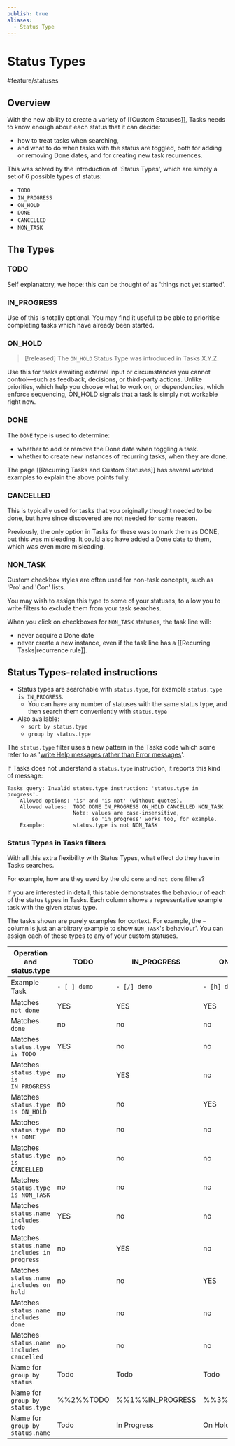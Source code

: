 ```yaml
---
publish: true
aliases:
  - Status Type
---
```


# Status Types

<span class="related-pages">#feature/statuses</span>

## Overview

With the new ability to create a variety of [[Custom Statuses]], Tasks needs to know enough about each status that it can decide:

- how to treat tasks when searching,
- and what to do when tasks with the status are toggled, both for adding or removing Done dates, and for creating new task recurrences.

This was solved by the introduction of 'Status Types', which are simply a set of 6 possible types of status:

- `TODO`
- `IN_PROGRESS`
- `ON_HOLD`
- `DONE`
- `CANCELLED`
- `NON_TASK`

## The Types

### TODO

Self explanatory, we hope: this can be thought of as 'things not yet started'.

### IN_PROGRESS

Use of this is totally optional. You may find it useful to be able to prioritise completing tasks which have already been started.

### ON_HOLD

> [!released]
> The `ON_HOLD` Status Type was introduced in Tasks X.Y.Z.

Use this for tasks awaiting external input or circumstances you cannot control—such as feedback, decisions, or third-party actions. Unlike priorities, which help you choose what to work on, or dependencies, which enforce sequencing, ON_HOLD signals that a task is simply not workable right now.

### DONE

The `DONE` type is used to determine:

- whether to add or remove the Done date when toggling a task.
- whether to create new instances of recurring tasks, when they are done.

The page [[Recurring Tasks and Custom Statuses]] has several worked examples to explain the above points fully.

### CANCELLED

This is typically used for tasks that you originally thought needed to be done, but have since discovered are not needed for some reason.

Previously, the only option in Tasks for these was to mark them as DONE, but this was misleading. It could also have added a Done date to them, which was even more misleading.

### NON_TASK

Custom checkbox styles are often used for non-task concepts, such as 'Pro' and 'Con' lists.

You may wish to assign this type to some of your statuses, to allow you to write filters to exclude them from your task searches.

When you click on checkboxes for `NON_TASK` statuses, the task line will:

- never acquire a Done date
- never create a new instance, even if the task line has a [[Recurring Tasks|recurrence rule]].

## Status Types-related instructions

- Status types are searchable with `status.type`, for example `status.type is IN_PROGRESS`.
  - You can have any number of statuses with the same status type, and then search them conveniently with `status.type`
- Also available:
  - `sort by status.type`
  - `group by status.type`

The `status.type` filter uses a new pattern in the Tasks code which some refer to as '[write Help messages rather than Error messages](https://twitter.com/travis_simon/status/1069074730211135488)'.

If Tasks does not understand a `status.type` instruction, it reports this kind of message:

<!-- snippet: StatusTypeField.test.status.name_status.name_with_invalid_line_is_helpful.approved.text -->
```text
Tasks query: Invalid status.type instruction: 'status.type in progress'.
    Allowed options: 'is' and 'is not' (without quotes).
    Allowed values:  TODO DONE IN_PROGRESS ON_HOLD CANCELLED NON_TASK
                     Note: values are case-insensitive,
                           so 'in_progress' works too, for example.
    Example:         status.type is not NON_TASK
```
<!-- endSnippet -->

### Status Types in Tasks filters

With all this extra flexibility with Status Types, what effect do they have in Tasks searches.

For example, how are they used by the old `done` and `not done` filters?

If you are interested in detail, this table demonstrates the behaviour of each of the status types in Tasks.
Each column shows a representative example task with the given status type.

The tasks shown are purely examples for context. For example, the `~` column is just an arbitrary example to show `NON_TASK`'s behaviour'. You can assign each of these types to any of your custom statuses.

<!-- placeholder to force blank line before included text --><!-- include: DocsSamplesForStatuses.test.Status_Transitions_status-types.approved.md -->

| Operation and status.type | TODO | IN_PROGRESS | ON_HOLD | DONE | CANCELLED | NON_TASK |
| ----- | ----- | ----- | ----- | ----- | ----- | ----- |
| Example Task | `- [ ] demo` | `- [/] demo` | `- [h] demo` | `- [x] demo` | `- [-] demo` | `- [~] demo` |
| Matches `not done` | YES | YES | YES | no | no | no |
| Matches `done` | no | no | no | YES | YES | YES |
| Matches `status.type is TODO` | YES | no | no | no | no | no |
| Matches `status.type is IN_PROGRESS` | no | YES | no | no | no | no |
| Matches `status.type is ON_HOLD` | no | no | YES | no | no | no |
| Matches `status.type is DONE` | no | no | no | YES | no | no |
| Matches `status.type is CANCELLED` | no | no | no | no | YES | no |
| Matches `status.type is NON_TASK` | no | no | no | no | no | YES |
| Matches `status.name includes todo` | YES | no | no | no | no | no |
| Matches `status.name includes in progress` | no | YES | no | no | no | no |
| Matches `status.name includes on hold` | no | no | YES | no | no | no |
| Matches `status.name includes done` | no | no | no | YES | no | no |
| Matches `status.name includes cancelled` | no | no | no | no | YES | no |
| Name for `group by status` | Todo | Todo | Todo | Done | Done | Done |
| Name for `group by status.type` | %%2%%TODO | %%1%%IN_PROGRESS | %%3%%ON_HOLD | %%4%%DONE | %%5%%CANCELLED | %%6%%NON_TASK |
| Name for `group by status.name` | Todo | In Progress | On Hold | Done | Cancelled | My custom status |

<!-- placeholder to force blank line after included text --><!-- endInclude -->
